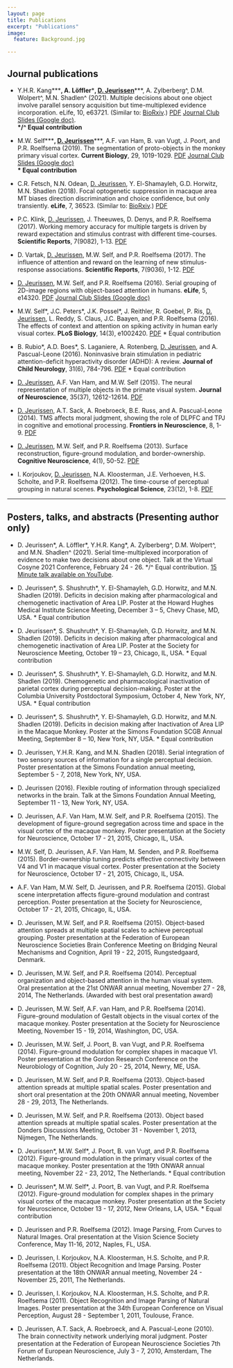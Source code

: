 ```yaml
---
layout: page
title: Publications
excerpt: "Publications"
image:
  feature: Background.jpg

---
```


## Journal publications

* Y.H.R. Kang**\***, A. L&#246;ffler**\***, <u>D. Jeurissen</u>**\***, A. Zylberberg^, D.M. Wolpert^, M.N. Shadlen^ (2021). Multiple decisions about one object involve parallel sensory acquisition but time-multiplexed evidence incorporation. eLife, 10, e63721. (Similar to: [BioRxiv](https://www.biorxiv.org/content/10.1101/2020.10.15.341008v1).) <i class="fa fa-file-pdf-o"></i> [PDF](papers/2021_KangLofflerJeurissen_eLife.pdf) [Journal Club Slides (Google doc)](https://docs.google.com/presentation/d/1C-pOKoxp6eshfWkr_SGmX9JafvB0Jfuu_RADzy_yX7U/edit?usp=sharing).
<br> **\*/^ Equal contribution**

* M.W. Self**\***, <u>D. Jeurissen</u>**\***, A.F. van Ham, B. van Vugt, J. Poort, and P.R. Roelfsema (2019). The segmentation of proto-objects in the monkey primary visual cortex. **Current Biology**, 29, 1019-1029. <i class="fa fa-file-pdf-o"></i> [PDF](papers/2019_SelfJeurissen_CurrBio.pdf) [Journal Club Slides (Google doc)](https://docs.google.com/presentation/d/1NP975PPtftqyhtHeBIvX3eqrt09Baosk2KnYj7ga-M8/edit?usp=sharing)
<br> **\* Equal contribution**

* C.R. Fetsch, N.N. Odean, <u>D. Jeurissen</u>, Y. El-Shamayleh, G.D. Horwitz, M.N. Shadlen (2018). Focal optogenetic suppression in macaque area MT biases direction discrimination and choice confidence, but only transiently. **eLife**,  7, 36523. (Similar to: [BioRxiv](https://doi.org/10.1101/277251).) <i class="fa fa-file-pdf-o"></i> [PDF](https://elifesciences.org/download/aHR0cHM6Ly9jZG4uZWxpZmVzY2llbmNlcy5vcmcvYXJ0aWNsZXMvMzY1MjMvZWxpZmUtMzY1MjMtdjIucGRm/elife-36523-v2.pdf?_hash=IcM8Uw4KaAGU0FT9Uws4THeYryZBJhJcxCYFamXP618%3D)

* P.C. Klink, <u>D. Jeurissen</u>, J. Theeuwes, D. Denys, and P.R. Roelfsema (2017). Working memory accuracy for multiple targets is driven by reward expectation and stimulus contrast with different time-courses. **Scientific Reports**, 7(9082), 1-13. <i class="fa fa-file-pdf-o"></i> [PDF](papers/2017_Klink_ScientificReports.pdf)

* D. Vartak, <u>D. Jeurissen</u>, M.W. Self, and P.R. Roelfsema (2017). The influence of attention and reward on the learning of new stimulus-response associations. **Scientific Reports**, 7(9036), 1-12. <i class="fa fa-file-pdf-o"></i> [PDF](papers/2017_Vartak_ScientificReports.pdf)

* <u>D. Jeurissen</u>, M.W. Self, and P.R. Roelfsema (2016). Serial grouping of 2D-image regions with object-based attention in humans. **eLife**,  5, e14320. <i class="fa fa-file-pdf-o"></i> [PDF](https://elifesciences.org/content/5/e14320-download.pdf) [Journal Club Slides (Google doc)](https://docs.google.com/presentation/d/1P0uZVKC5OgPQ06t2YSn6-mA7p63dNiBeTSKkxvJFS8c/edit?usp=sharing)

* M.W. Self\*, J.C. Peters\*, J.K. Possel\*, J. Reithler, R. Goebel, P. Ris, <u>D. Jeurissen</u>, L. Reddy, S. Claus, J.C. Baayen, and P.R. Roelfsema (2016). The effects of context and attention on spiking activity in human early visual cortex. **PLoS Biology**, 14(3), e1002420. <i class="fa fa-file-pdf-o"></i> [PDF](papers/2016_Self_PlosBiology.pdf) \* Equal contribution

* B. Rubio\*, A.D. Boes\*, S. Laganiere, A. Rotenberg, <u>D. Jeurissen</u>, and A. Pascual-Leone (2016). Noninvasive brain stimulation in pediatric attention-deficit hyperactivity disorder (ADHD): A review. **Journal of Child Neurology**, 31(6), 784-796. <i class="fa fa-file-pdf-o"></i> [PDF](papers/2016_Rubio_JChildNeurology.pdf) \* Equal contribution

* <u>D. Jeurissen</u>, A.F. Van Ham, and M.W. Self (2015). The neural representation of multiple objects in the primate visual system. **Journal of Neuroscience**, 35(37), 12612-12614. <i class="fa fa-file-pdf-o"></i> [PDF](papers/2015_Jeurissen_JNeurosc.pdf)

* <u>D. Jeurissen</u>, A.T. Sack, A. Roebroeck, B.E. Russ, and A. Pascual-Leone (2014). TMS affects moral judgment, showing the role of DLPFC and TPJ in cognitive and emotional processing. **Frontiers in Neuroscience**, 8, 1-9. <i class="fa fa-file-pdf-o"></i> [PDF](http://journal.frontiersin.org/article/10.3389/fnins.2014.00018/pdf)

* <u>D. Jeurissen</u>, M.W. Self, and P.R. Roelfsema (2013). Surface reconstruction, figure-ground modulation, and border-ownership. **Cognitive Neuroscience**, 4(1), 50-52. <i class="fa fa-file-pdf-o"></i> [PDF](papers/2013_JeurissenSelfRoelfsema_CognitiveNeuroscience.pdf)

* I. Korjoukov, <u>D. Jeurissen</u>, N.A. Kloosterman, J.E. Verhoeven, H.S. Scholte, and P.R. Roelfsema (2012). The time-course of perceptual grouping in natural scenes. **Psychological Science**, 23(12), 1-8. <i class="fa fa-file-pdf-o"></i> [PDF](papers/2012_KorjoukovJeurissenRoelfsema_PsychScience_complete.pdf)

---

## Posters, talks, and abstracts (Presenting author only)

* D. Jeurissen\*, A. L&#246;ffler\*, Y.H.R. Kang\*, A. Zylberberg^, D.M. Wolpert^, and M.N. Shadlen^ (2021). Serial time-multiplexed incorporation of evidence to make two decisions about one object. Talk at the Virtual Cosyne 2021 Conference, February 24 - 26. \*/^ Equal contribution. [15 Minute talk available on YouTube](https://youtu.be/hlmezZErgd8).

* D. Jeurissen\*, S. Shushruth\*, Y. El-Shamayleh, G.D. Horwitz, and M.N. Shadlen (2019). Deficits in decision making after pharmacological and chemogenetic inactivation of Area LIP. Poster at the Howard Hughes Medical Institute Science Meeting, December 3 – 5, Chevy Chase, MD, USA. \* Equal contribution

* D. Jeurissen\*, S. Shushruth\*, Y. El-Shamayleh, G.D. Horwitz, and M.N. Shadlen (2019). Deficits in decision making after pharmacological and chemogenetic inactivation of Area LIP. Poster at the Society for Neuroscience Meeting, October 19 – 23, Chicago, IL, USA. \* Equal contribution

* D. Jeurissen\*, S. Shushruth\*, Y. El-Shamayleh, G.D. Horwitz, and M.N. Shadlen (2019). Chemogenetic and pharmacological inactivation of parietal cortex during perceptual decision-making. Poster at the Columbia University Postdoctoral Symposium, October 4, New York, NY, USA. \* Equal contribution

* D. Jeurissen\*, S. Shushruth\*, Y. El-Shamayleh, G.D. Horwitz, and M.N. Shadlen (2019). Deficits in decision making after Inactivation of Area LIP in the Macaque Monkey. Poster at the Simons Foundation SCGB Annual Meeting, September 8 – 10, New York, NY, USA. \* Equal contribution

* D. Jeurissen, Y.H.R. Kang, and M.N. Shadlen (2018). Serial integration of two sensory sources of information for a single perceptual decision. Poster presentation at the Simons Foundation annual meeting, September 5 - 7, 2018, New York, NY, USA.

* D. Jeurissen (2016). Flexible routing of information through specialized networks in the brain. Talk at the Simons Foundation Annual Meeting, September 11 - 13, New York, NY, USA.

* D. Jeurissen, A.F. Van Ham, M.W. Self, and P.R. Roelfsema (2015). The development of figure-ground segregation across time and space in the visual cortex of the macaque monkey. Poster presentation at the Society for Neuroscience, October 17 - 21, 2015, Chicago, IL, USA.

* M.W. Self, D. Jeurissen, A.F. Van Ham, M. Senden, and P.R. Roelfsema (2015). Border-ownership tuning predicts effective connectivity between V4 and V1 in macaque visual cortex. Poster presentation at the Society for Neuroscience, October 17 - 21, 2015, Chicago, IL, USA.

* A.F. Van Ham, M.W. Self, D. Jeurissen, and P.R. Roelfsema (2015). Global scene interpretation affects figure-ground modulation and contrast perception. Poster presentation at the Society for Neuroscience, October 17 - 21, 2015, Chicago, IL, USA.

* D. Jeurissen, M.W. Self, and P.R. Roelfsema (2015). Object-based attention spreads at multiple spatial scales to achieve perceptual grouping. Poster presentation at the Federation of European Neuroscience Societies Brain Conference Meeting on Bridging Neural Mechanisms and Cognition, April 19 - 22, 2015, Rungstedgaard, Denmark.

* D. Jeurissen, M.W. Self, and P.R. Roelfsema (2014). Perceptual organization and object-based attention in the human visual system. Oral presentation at the 21st ONWAR annual meeting, November 27 - 28, 2014, The Netherlands. (Awarded with best oral presentation award)

* D. Jeurissen, M.W. Self, A.F. van Ham, and P.R. Roelfsema (2014). Figure-ground modulation of Gestalt objects in the visual cortex of the macaque monkey. Poster presentation at the Society for Neuroscience Meeting, November 15 - 19, 2014, Washington, DC, USA.

* D. Jeurissen, M.W. Self, J. Poort, B. van Vugt, and P.R. Roelfsema (2014). Figure-ground modulation for complex shapes in macaque V1. Poster presentation at the Gordon Research Conference on the Neurobiology of Cognition, July 20 - 25, 2014, Newry, ME, USA.

* D. Jeurissen, M.W. Self, and P.R. Roelfsema (2013). Object-based attention spreads at multiple spatial scales. Poster presentation and short oral presentation at the 20th ONWAR annual meeting, November 28 - 29, 2013, The Netherlands. 

* D. Jeurissen, M.W. Self, and P.R. Roelfsema (2013). Object based attention spreads at multiple spatial scales. Poster presentation at the Donders Discussions Meeting, October 31 - November 1, 2013, Nijmegen, The Netherlands.

* D. Jeurissen\*, M.W. Self\*, J. Poort, B. van Vugt, and P.R. Roelfsema (2012). Figure-ground modulation in the primary visual cortex of the macaque monkey. Poster presentation at the 19th ONWAR annual meeting, November 22 - 23, 2012, The Netherlands. \* Equal contribution

* D. Jeurissen\*, M.W. Self\*, J. Poort, B. van Vugt, and P.R. Roelfsema (2012). Figure-ground modulation for complex shapes in the primary visual cortex of the macaque monkey. Poster presentation at the Society for Neuroscience, October 13 - 17, 2012, New Orleans, LA, USA. \* Equal contribution

* D. Jeurissen and P.R. Roelfsema (2012). Image Parsing, From Curves to Natural Images. Oral presentation at the Vision Science Society Conference, May 11-16, 2012, Naples, FL, USA.

* D. Jeurissen, I. Korjoukov, N.A. Kloosterman, H.S. Scholte, and P.R. Roelfsema (2011). Object Recognition and Image Parsing. Poster presentation at the 18th ONWAR annual meeting, November 24 - November 25, 2011, The Netherlands.

* D. Jeurissen, I. Korjoukov, N.A. Kloosterman, H.S. Scholte, and P.R. Roelfsema (2011). Object Recognition and Image Parsing of Natural Images. Poster presentation at the 34th European Conference on Visual Perception, August 28 - September 1, 2011, Toulouse, France.

* D. Jeurissen, A.T. Sack, A. Roebroeck, and A. Pascual-Leone (2010). The brain connectivity network underlying moral judgment. Poster presentation at the Federation of European Neuroscience Societies 7th Forum of European Neuroscience, July 3 - 7, 2010, Amsterdam, The Netherlands.
